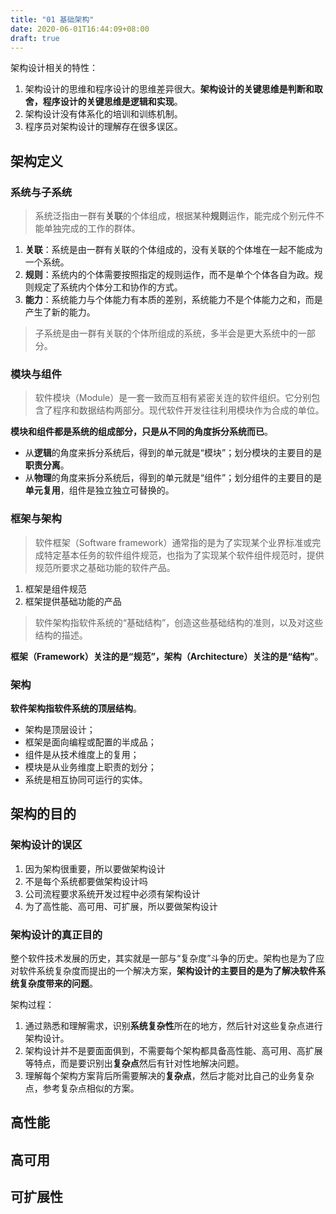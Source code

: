 ```yaml
---
title: "01 基础架构"
date: 2020-06-01T16:44:09+08:00
draft: true
---
```


架构设计相关的特性：

1. 架构设计的思维和程序设计的思维差异很大。**架构设计的关键思维是判断和取舍，程序设计的关键思维是逻辑和实现**。
2. 架构设计没有体系化的培训和训练机制。
3. 程序员对架构设计的理解存在很多误区。

## 架构定义

### 系统与子系统

> 系统泛指由一群有**关联**的个体组成，根据某种**规则**运作，能完成个别元件不能单独完成的工作的群体。

1. **关联**：系统是由一群有关联的个体组成的，没有关联的个体堆在一起不能成为一个系统。
2. **规则**：系统内的个体需要按照指定的规则运作，而不是单个个体各自为政。规则规定了系统内个体分工和协作的方式。
3. **能力**：系统能力与个体能力有本质的差别，系统能力不是个体能力之和，而是产生了新的能力。

> 子系统是由一群有关联的个体所组成的系统，多半会是更大系统中的一部分。

### 模块与组件

> 软件模块（Module）是一套一致而互相有紧密关连的软件组织。它分别包含了程序和数据结构两部分。现代软件开发往往利用模块作为合成的单位。

**模块和组件都是系统的组成部分，只是从不同的角度拆分系统而已**。

- 从**逻辑**的角度来拆分系统后，得到的单元就是“模块”；划分模块的主要目的是**职责分离**。
- 从**物理**的角度来拆分系统后，得到的单元就是“组件”；划分组件的主要目的是**单元复用**，组件是独立独立可替换的。

### 框架与架构

> 软件框架（Software framework）通常指的是为了实现某个业界标准或完成特定基本任务的软件组件规范，也指为了实现某个软件组件规范时，提供规范所要求之基础功能的软件产品。

1. 框架是组件规范
2. 框架提供基础功能的产品

> 软件架构指软件系统的“基础结构”，创造这些基础结构的准则，以及对这些结构的描述。

**框架（Framework）关注的是“规范”，架构（Architecture）关注的是“结构”**。

### 架构

**软件架构指软件系统的顶层结构**。

- 架构是顶层设计；
- 框架是面向编程或配置的半成品；
- 组件是从技术维度上的复用；
- 模块是从业务维度上职责的划分；
- 系统是相互协同可运行的实体。

## 架构的目的

### 架构设计的误区

1. 因为架构很重要，所以要做架构设计
2. 不是每个系统都要做架构设计吗
3. 公司流程要求系统开发过程中必须有架构设计
4. 为了高性能、高可用、可扩展，所以要做架构设计

### 架构设计的真正目的

整个软件技术发展的历史，其实就是一部与“复杂度”斗争的历史。架构也是为了应对软件系统复杂度而提出的一个解决方案，**架构设计的主要目的是为了解决软件系统复杂度带来的问题**。

架构过程：

1. 通过熟悉和理解需求，识别**系统复杂性**所在的地方，然后针对这些复杂点进行架构设计。
2. 架构设计并不是要面面俱到，不需要每个架构都具备高性能、高可用、高扩展等特点，而是要识别出**复杂点**然后有针对性地解决问题。
3. 理解每个架构方案背后所需要解决的**复杂点**，然后才能对比自己的业务复杂点，参考复杂点相似的方案。

## 高性能

## 高可用

## 可扩展性
